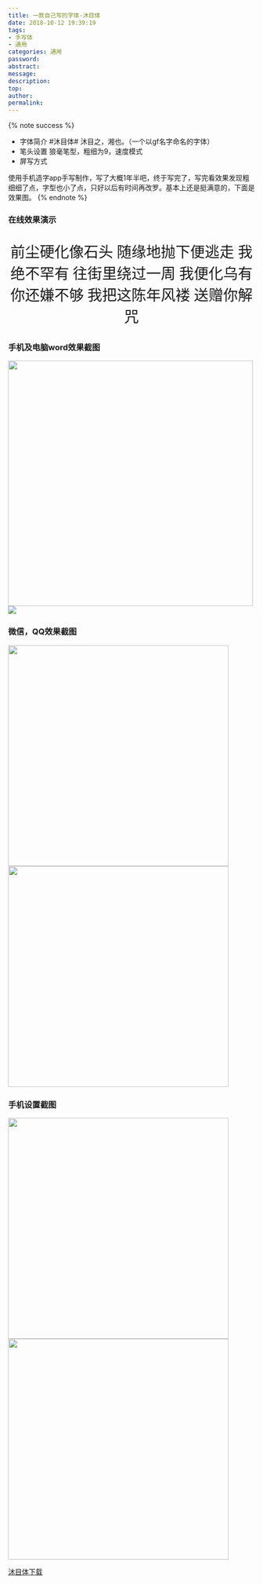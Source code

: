 ```yaml
---
title: 一款自己写的字体-沐目体
date: 2018-10-12 19:39:19
tags:
- 手写体
- 通用
categories: 通用
password:
abstract:
message:
description:
top:
author:
permalink:
---
```


{% note success %}
* 字体简介
	#沐目体# 沐目之，湘也。（一个以gf名字命名的字体）
* 笔头设置
	狼毫笔型，粗细为9，速度模式
* 屏写方式

使用手机造字app手写制作，写了大概1年半吧，终于写完了，写完看效果发现粗细细了点，字型也小了点，只好以后有时间再改罗。基本上还是挺满意的，下面是效果图。
{% endnote %}


### 在线效果演示

<p style="font-family: MMT;font-size: 30px;" align="center">
前尘硬化像石头
随缘地抛下便逃走
我绝不罕有
往街里绕过一周
我便化乌有
你还嫌不够
我把这陈年风褛
送赠你解咒
</p>
<!--more-->

### 手机及电脑word效果截图  

<img src="font-mmt/cell.jpg" height="auto" width="500">
<img src="font-mmt/word1.png" height="auto" width="auto">

### 微信，QQ效果截图  

<img src="font-mmt/wechat.png" height="auto" width="450">
<img src="font-mmt/qq.png" height="auto" width="450">

### 手机设置截图  

<img src="font-mmt/setting.png" height="auto" width="450">
<img src="font-mmt/setting1.png" height="auto" width="450">

[沐目体下载](https://github.com/Lruihao/Grocery)
